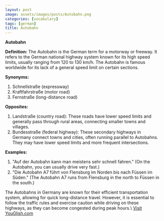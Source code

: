 ```yaml
---
layout: post
image: assets/images/posts/Autobahn.png
categories: [vocabulary]
tags: [german]
title: Autobahn
---
```


**Autobahn**

**Definition:** The Autobahn is the German term for a motorway or freeway. It refers to the German national highway system known for its high speed limits, usually ranging from 120 to 130 km/h. The Autobahn is famous worldwide for its lack of a general speed limit on certain sections.

**Synonyms:** 

1. Schnellstraße (expressway)
2. Kraftfahrstraße (motor road)
3. Fernstraße (long-distance road)

**Opposites:**

1. Landstraße (country road): These roads have lower speed limits and generally pass through rural areas, connecting smaller towns and villages.
2. Bundesstraße (federal highway): These secondary highways in Germany connect towns and cities, often running parallel to Autobahns. They may have lower speed limits and more frequent intersections.

**Examples:** 

1. "Auf der Autobahn kann man meistens sehr schnell fahren." (On the Autobahn, you can usually drive very fast.)
2. "Die Autobahn A7 führt von Flensburg im Norden bis nach Füssen im Süden." (The Autobahn A7 runs from Flensburg in the north to Füssen in the south.)

The Autobahns in Germany are known for their efficient transportation system, allowing for quick long-distance travel. However, it is essential to follow the traffic rules and exercise caution while driving on these highways, as they can become congested during peak hours.\ <a id="yg-widget-0" class="youglish-widget" data-query="Autobahn" data-lang="german" data-components="8412" data-auto-start="0" data-bkg-color="theme_light" data-title="How%20to%20pronounce%20Autobahn%20in%20German"  rel="nofollow" href="https://youglish.com">Visit YouGlish.com</a><script async src="https://youglish.com/public/emb/widget.js" charset="utf-8"></script>